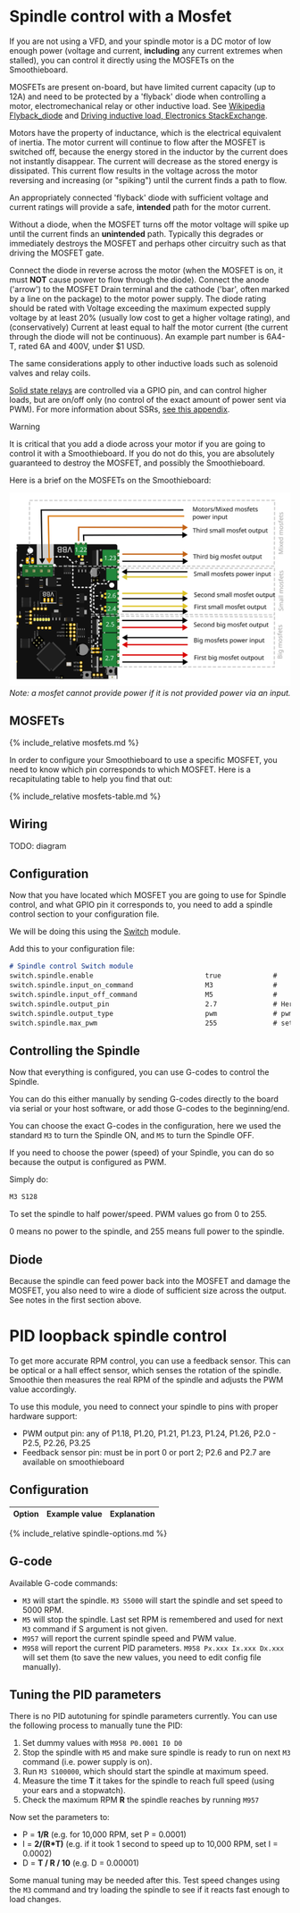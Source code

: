 
# Spindle control with a Mosfet

If you are not using a VFD, and your spindle motor is a DC motor of low enough power (voltage and current, **including** any current extremes when stalled), you can control it directly using the MOSFETs on the Smoothieboard.

MOSFETs are present on-board, but have limited current capacity (up to 12A) and need to be protected by a 'flyback' diode when controlling a motor, electromechanical relay or other inductive load. See [Wikipedia Flyback_diode](https://en.wikipedia.org/wiki/Flyback_diode) and [Driving inductive load, Electronics StackExchange](https://electronics.stackexchange.com/questions/358210/driving-inductive-load-from-ic-with-mosfet).

Motors have the property of inductance, which is the electrical equivalent of inertia. The motor current will continue to flow after the MOSFET is switched off, because the energy stored in the inductor by the current does not instantly disappear. The current will decrease as the stored energy is dissipated. This current flow results in the voltage across the motor reversing and increasing (or "spiking") until the current finds a path to flow.

An appropriately connected 'flyback' diode with sufficient voltage and current ratings will provide a safe, **intended** path for the motor current.

Without a diode, when the MOSFET turns off the motor voltage will spike up until the current finds an **unintended** path. Typically this degrades or immediately destroys the MOSFET and perhaps other circuitry such as that driving the MOSFET gate.

Connect the diode in reverse across the motor (when the MOSFET is on, it must **NOT** cause power to flow through the diode). Connect the anode ('arrow') to the MOSFET Drain terminal and the cathode ('bar', often marked by a line on the package) to the motor power supply. The diode rating should be rated with Voltage exceeding the maximum expected supply voltage by at least 20% (usually low cost to get a higher voltage rating), and (conservatively) Current at least equal to half the motor current (the current through the diode will not be continuous). An example part number is 6A4-T, rated 6A and 400V, under $1 USD.

The same considerations apply to other inductive loads such as solenoid valves and relay coils.

[Solid state relays](general-appendixes.md#solidstaterelay) are controlled via a GPIO pin, and can control higher loads, but are on/off only (no control of the exact amount of power sent via PWM). For more information about SSRs, [see this appendix](general-appendixes.md#solidstaterelay).

> [!WARNING]
> It is critical that you add a diode across your motor if you are going to control it with a Smoothieboard. If you do not do this, you are absolutely guaranteed to destroy the MOSFET, and possibly the Smoothieboard.

Here is a brief on the MOSFETs on the Smoothieboard:

![Mosfet power input and outputs](images/mosfet-input-output.svg)
*Note: a mosfet cannot provide power if it is not provided power via an input.*

## MOSFETs

{% include_relative mosfets.md %}

In order to configure your Smoothieboard to use a specific MOSFET, you need to know which pin corresponds to which MOSFET. Here is a recapitulating table to help you find that out:

{% include_relative mosfets-table.md %}

## Wiring

TODO: diagram

## Configuration

Now that you have located which MOSFET you are going to use for Spindle control, and what GPIO pin it corresponds to, you need to add a spindle control section to your configuration file.

We will be doing this using the [Switch](switch.md) module.

Add this to your configuration file:

```markdown
# Spindle control Switch module
switch.spindle.enable                            true             #
switch.spindle.input_on_command                  M3               #
switch.spindle.input_off_command                 M5               #
switch.spindle.output_pin                        2.7              # Here we are using the first big MOSFET
switch.spindle.output_type                       pwm              # pwm output settable with S parameter in the input_on_command
switch.spindle.max_pwm                           255              # set max pwm for the pin default is 255
```

## Controlling the Spindle

Now that everything is configured, you can use G-codes to control the Spindle.

You can do this either manually by sending G-codes directly to the board via serial or your host software, or add those G-codes to the beginning/end.

You can choose the exact G-codes in the configuration, here we used the standard `M3` to turn the Spindle ON, and `M5` to turn the Spindle OFF.

If you need to choose the power (speed) of your Spindle, you can do so because the output is configured as PWM.

Simply do:

```markdown
M3 S128
```

To set the spindle to half power/speed. PWM values go from 0 to 255.

0 means no power to the spindle, and 255 means full power to the spindle.

## Diode

Because the spindle can feed power back into the MOSFET and damage the MOSFET, you also need to wire a diode of sufficient size across the output. See notes in the first section above.

# PID loopback spindle control

To get more accurate RPM control, you can use a feedback sensor. This can be optical or a hall effect sensor, which senses the rotation of the spindle. Smoothie then measures the real RPM of the spindle and adjusts the PWM value accordingly.

To use this module, you need to connect your spindle to pins with proper hardware support:
* PWM output pin: any of P1.18, P1.20, P1.21, P1.23, P1.24, P1.26, P2.0 - P2.5, P2.26, P3.25
* Feedback sensor pin: must be in port 0 or port 2; P2.6 and P2.7 are available on smoothieboard

## Configuration

| Option | Example value | Explanation |
| ------ | ------------- | ----------- |
{% include_relative spindle-options.md %}

## G-code

Available G-code commands:
* `M3` will start the spindle. `M3 S5000` will start the spindle and set speed to 5000 RPM.
* `M5` will stop the spindle. Last set RPM is remembered and used for next `M3` command if S argument is not given.
* `M957` will report the current spindle speed and PWM value.
* `M958` will report the current PID parameters. `M958 Px.xxx Ix.xxx Dx.xxx` will set them (to save the new values, you need to edit config file manually).

## Tuning the PID parameters

There is no PID autotuning for spindle parameters currently. You can use the following process to manually tune the PID:

1. Set dummy values with `M958 P0.0001 I0 D0`
2. Stop the spindle with `M5` and make sure spindle is ready to run on next `M3` command (i.e. power supply is on).
3. Run `M3 S100000`, which should start the spindle at maximum speed.
4. Measure the time **T** it takes for the spindle to reach full speed (using your ears and a stopwatch).
5. Check the maximum RPM **R** the spindle reaches by running `M957`

Now set the parameters to:
* P = **1/R** (e.g. for 10,000 RPM, set P = 0.0001)
* I = **2/(R*T)** (e.g. if it took 1 second to speed up to 10,000 RPM, set I = 0.0002)
* D = **T / R / 10** (e.g. D = 0.00001)

Some manual tuning may be needed after this. Test speed changes using the `M3` command and try loading the spindle to see if it reacts fast enough to load changes.
